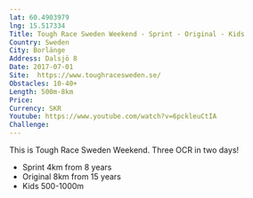 ```yaml
---
lat: 60.4903979
lng: 15.517334
Title: Tough Race Sweden Weekend - Sprint - Original - Kids
Country: Sweden
City: Borlänge
Address: Dalsjö 8
Date: 2017-07-01
Site:  https://www.toughracesweden.se/
Obstacles: 10-40+
Length: 500m-8km
Price:
Currency: SKR
Youtube: https://www.youtube.com/watch?v=6pckleuCtIA
Challenge:
---
```


This is Tough Race Sweden Weekend. Three OCR in two days!

- Sprint 4km from 8 years
- Original 8km from 15 years
- Kids 500-1000m